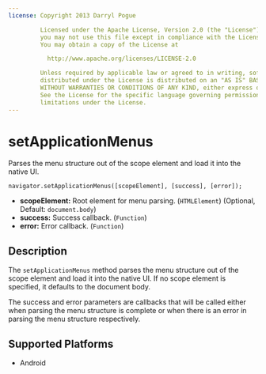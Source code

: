 ```yaml
---
license: Copyright 2013 Darryl Pogue

         Licensed under the Apache License, Version 2.0 (the "License");
         you may not use this file except in compliance with the License.
         You may obtain a copy of the License at

           http://www.apache.org/licenses/LICENSE-2.0

         Unless required by applicable law or agreed to in writing, software
         distributed under the License is distributed on an "AS IS" BASIS,
         WITHOUT WARRANTIES OR CONDITIONS OF ANY KIND, either express or implied.
         See the License for the specific language governing permissions and
         limitations under the License.
---
```


setApplicationMenus
====================

Parses the menu structure out of the scope element and load it into the native UI.

    navigator.setApplicationMenus([scopeElement], [success], [error]);

- __scopeElement:__ Root element for menu parsing. (`HTMLElement`) (Optional, Default: `document.body`)
- __success:__ Success callback. (`Function`)
- __error:__ Error callback. (`Function`)

Description
-----------

The `setApplicationMenus` method parses the menu structure out of the scope
element and load it into the native UI. If no scope element is specified, it
defaults to the document body.

The success and error parameters are callbacks that will be called either when
parsing the menu structure is complete or when there is an error in parsing the
menu structure respectively.

Supported Platforms
-------------------

- Android

